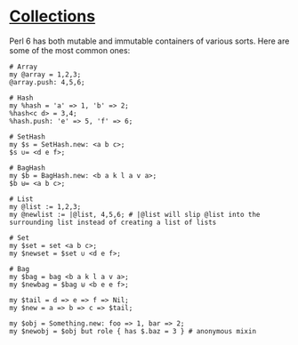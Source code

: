 [1]: http://rosettacode.org/wiki/Collections

# [Collections][1]

Perl 6 has both mutable and immutable containers of various sorts. Here are some of the most common ones:

```perl6
# Array
my @array = 1,2,3;
@array.push: 4,5,6;
 
# Hash
my %hash = 'a' => 1, 'b' => 2;
%hash<c d> = 3,4;
%hash.push: 'e' => 5, 'f' => 6;
 
# SetHash
my $s = SetHash.new: <a b c>;
$s ∪= <d e f>;
 
# BagHash
my $b = BagHash.new: <b a k l a v a>;
$b ⊎= <a b c>;
```
```perl6
# List
my @list := 1,2,3;
my @newlist := |@list, 4,5,6; # |@list will slip @list into the surrounding list instead of creating a list of lists
 
# Set
my $set = set <a b c>;
my $newset = $set ∪ <d e f>;
 
# Bag
my $bag = bag <b a k l a v a>;
my $newbag = $bag ⊎ <b e e f>;
```
```perl6
my $tail = d => e => f => Nil;
my $new = a => b => c => $tail;
```
```perl6
my $obj = Something.new: foo => 1, bar => 2;
my $newobj = $obj but role { has $.baz = 3 } # anonymous mixin
```